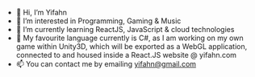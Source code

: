 - 👋 Hi, I’m Yifahn
- 👀 I’m interested in Programming, Gaming & Music
- 🌱 I’m currently learning ReactJS, JavaScript & cloud technologies
- 💞️ My favourite language currently is C#, as I am working on my own game within Unity3D, which will be exported as a WebGL application, connected to and housed inside a React.JS website @ yifahn.com
- 📫 You can contact me by emailing yifahn@gmail.com





